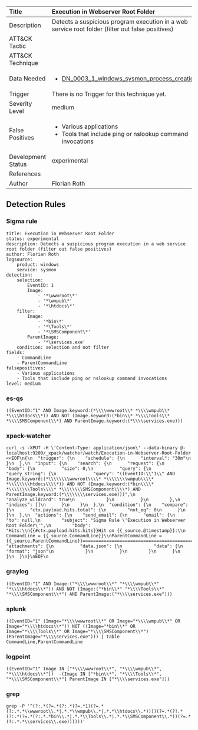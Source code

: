 | Title                | Execution in Webserver Root Folder                                                                                                                                                 |
|:---------------------|:------------------------------------------------------------------------------------------------------------------------------------------------------------|
| Description          | Detects a suspicious program execution in a web service root folder (filter out false positives)                                                                                                                                           |
| ATT&amp;CK Tactic    | <ul></ul>  |
| ATT&amp;CK Technique | <ul></ul>                             |
| Data Needed          | <ul><li>[DN_0003_1_windows_sysmon_process_creation](../Data_Needed/DN_0003_1_windows_sysmon_process_creation.md)</li></ul>                                                         |
| Trigger              |  There is no Trigger for this technique yet.  |
| Severity Level       | medium                                                                                                                                                 |
| False Positives      | <ul><li>Various applications</li><li>Tools that include ping or nslookup command invocations</li></ul>                                                                  |
| Development Status   | experimental                                                                                                                                                |
| References           | <ul></ul>                                                          |
| Author               | Florian Roth                                                                                                                                                |


## Detection Rules

### Sigma rule

```
title: Execution in Webserver Root Folder
status: experimental
description: Detects a suspicious program execution in a web service root folder (filter out false positives)
author: Florian Roth
logsource:
    product: windows
    service: sysmon
detection:
    selection:
        EventID: 1
        Image: 
            - '*\wwwroot\*'
            - '*\wmpub\*'
            - '*\htdocs\*'          
    filter:
        Image: 
            - '*bin\*'
            - '*\Tools\*'
            - '*\SMSComponent\*'
        ParentImage:
            - '*\services.exe'
    condition: selection and not filter
fields:
    - CommandLine
    - ParentCommandLine
falsepositives:
    - Various applications
    - Tools that include ping or nslookup command invocations
level: medium

```





### es-qs
    
```
((EventID:"1" AND Image.keyword:(*\\\\wwwroot\\* *\\\\wmpub\\* *\\\\htdocs\\*)) AND NOT (Image.keyword:(*bin\\* *\\\\Tools\\* *\\\\SMSComponent\\*) AND ParentImage.keyword:(*\\\\services.exe)))
```


### xpack-watcher
    
```
curl -s -XPUT -H \'Content-Type: application/json\' --data-binary @- localhost:9200/_xpack/watcher/watch/Execution-in-Webserver-Root-Folder <<EOF\n{\n  "trigger": {\n    "schedule": {\n      "interval": "30m"\n    }\n  },\n  "input": {\n    "search": {\n      "request": {\n        "body": {\n          "size": 0,\n          "query": {\n            "query_string": {\n              "query": "((EventID:\\"1\\" AND Image.keyword:(*\\\\\\\\wwwroot\\\\* *\\\\\\\\wmpub\\\\* *\\\\\\\\htdocs\\\\*)) AND NOT (Image.keyword:(*bin\\\\* *\\\\\\\\Tools\\\\* *\\\\\\\\SMSComponent\\\\*) AND ParentImage.keyword:(*\\\\\\\\services.exe)))",\n              "analyze_wildcard": true\n            }\n          }\n        },\n        "indices": []\n      }\n    }\n  },\n  "condition": {\n    "compare": {\n      "ctx.payload.hits.total": {\n        "not_eq": 0\n      }\n    }\n  },\n  "actions": {\n    "send_email": {\n      "email": {\n        "to": null,\n        "subject": "Sigma Rule \'Execution in Webserver Root Folder\'",\n        "body": "Hits:\\n{{#ctx.payload.hits.hits}}Hit on {{_source.@timestamp}}:\\n      CommandLine = {{_source.CommandLine}}\\nParentCommandLine = {{_source.ParentCommandLine}}================================================================================\\n{{/ctx.payload.hits.hits}}",\n        "attachments": {\n          "data.json": {\n            "data": {\n              "format": "json"\n            }\n          }\n        }\n      }\n    }\n  }\n}\nEOF\n
```


### graylog
    
```
((EventID:"1" AND Image:("*\\\\wwwroot\\*" "*\\\\wmpub\\*" "*\\\\htdocs\\*")) AND NOT (Image:("*bin\\*" "*\\\\Tools\\*" "*\\\\SMSComponent\\*") AND ParentImage:("*\\\\services.exe")))
```


### splunk
    
```
((EventID="1" (Image="*\\\\wwwroot\\*" OR Image="*\\\\wmpub\\*" OR Image="*\\\\htdocs\\*")) NOT ((Image="*bin\\*" OR Image="*\\\\Tools\\*" OR Image="*\\\\SMSComponent\\*") (ParentImage="*\\\\services.exe"))) | table CommandLine,ParentCommandLine
```


### logpoint
    
```
((EventID="1" Image IN ["*\\\\wwwroot\\*", "*\\\\wmpub\\*", "*\\\\htdocs\\*"])  -(Image IN ["*bin\\*", "*\\\\Tools\\*", "*\\\\SMSComponent\\*"] ParentImage IN ["*\\\\services.exe"]))
```


### grep
    
```
grep -P '^(?:.*(?=.*(?:.*(?=.*1)(?=.*(?:.*.*\\wwwroot\\.*|.*.*\\wmpub\\.*|.*.*\\htdocs\\.*))))(?=.*(?!.*(?:.*(?=.*(?:.*.*bin\\.*|.*.*\\Tools\\.*|.*.*\\SMSComponent\\.*))(?=.*(?:.*.*\\services\\.exe))))))'
```



